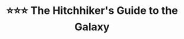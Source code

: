 ---
title: "⭐️⭐️⭐️ The Hitchhiker's Guide to the Galaxy"
description: "Don't Panic! Saya baru membacakan buku ini 42 tahun sejak buku ini pertama kali diterbitkan dan masih tertawa terpingkal-pingkal dengan humor dan komedi di dalamnya. Penuh dengan guyonan comic kering khas Inggris, Douglas Adams membawa pembacanya ke dalam petualangan alien, manusia bumi, dan peran tikus dalam menjawab pertanyaan paling penting dalam sejarah kosmos. Membaca buku ini mirip dengan Roller coaster komedi."
cover: "images/reading/the-hitchhiker-guide.jpeg"
publishDate: 2020-08-14
authors: "Douglas Adam"
categories: ["stories & narratives"]
---